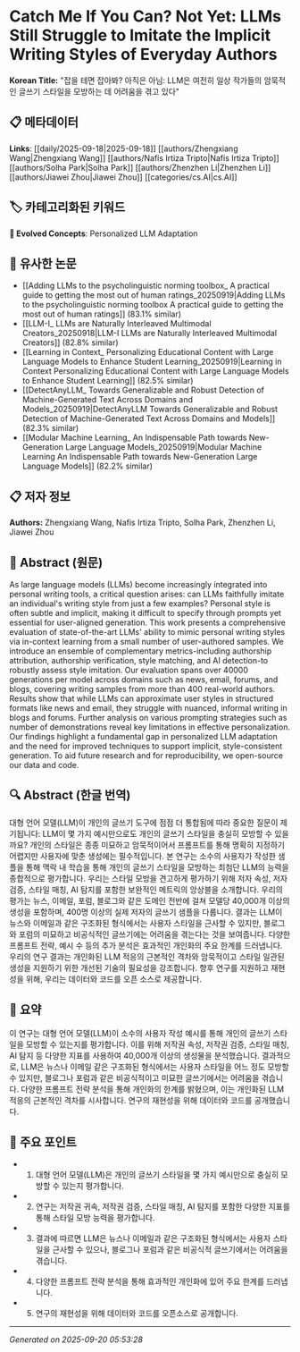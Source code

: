 # Catch Me If You Can? Not Yet: LLMs Still Struggle to Imitate the Implicit Writing Styles of Everyday Authors

**Korean Title:** "잡을 테면 잡아봐? 아직은 아님: LLM은 여전히 일상 작가들의 암묵적인 글쓰기 스타일을 모방하는 데 어려움을 겪고 있다"

## 📋 메타데이터

**Links**: [[daily/2025-09-18|2025-09-18]] [[authors/Zhengxiang Wang|Zhengxiang Wang]] [[authors/Nafis Irtiza Tripto|Nafis Irtiza Tripto]] [[authors/Solha Park|Solha Park]] [[authors/Zhenzhen Li|Zhenzhen Li]] [[authors/Jiawei Zhou|Jiawei Zhou]] [[categories/cs.AI|cs.AI]]

## 🏷️ 카테고리화된 키워드
**🚀 Evolved Concepts**: Personalized LLM Adaptation

## 🔗 유사한 논문
- [[Adding LLMs to the psycholinguistic norming toolbox_ A practical guide to getting the most out of human ratings_20250919|Adding LLMs to the psycholinguistic norming toolbox A practical guide to getting the most out of human ratings]] (83.1% similar)
- [[LLM-I_ LLMs are Naturally Interleaved Multimodal Creators_20250918|LLM-I LLMs are Naturally Interleaved Multimodal Creators]] (82.8% similar)
- [[Learning in Context_ Personalizing Educational Content with Large Language Models to Enhance Student Learning_20250919|Learning in Context Personalizing Educational Content with Large Language Models to Enhance Student Learning]] (82.5% similar)
- [[DetectAnyLLM_ Towards Generalizable and Robust Detection of Machine-Generated Text Across Domains and Models_20250919|DetectAnyLLM Towards Generalizable and Robust Detection of Machine-Generated Text Across Domains and Models]] (82.3% similar)
- [[Modular Machine Learning_ An Indispensable Path towards New-Generation Large Language Models_20250919|Modular Machine Learning An Indispensable Path towards New-Generation Large Language Models]] (82.2% similar)

## 📋 저자 정보

**Authors:** Zhengxiang Wang, Nafis Irtiza Tripto, Solha Park, Zhenzhen Li, Jiawei Zhou

## 📄 Abstract (원문)

As large language models (LLMs) become increasingly integrated into personal
writing tools, a critical question arises: can LLMs faithfully imitate an
individual's writing style from just a few examples? Personal style is often
subtle and implicit, making it difficult to specify through prompts yet
essential for user-aligned generation. This work presents a comprehensive
evaluation of state-of-the-art LLMs' ability to mimic personal writing styles
via in-context learning from a small number of user-authored samples. We
introduce an ensemble of complementary metrics-including authorship
attribution, authorship verification, style matching, and AI detection-to
robustly assess style imitation. Our evaluation spans over 40000 generations
per model across domains such as news, email, forums, and blogs, covering
writing samples from more than 400 real-world authors. Results show that while
LLMs can approximate user styles in structured formats like news and email,
they struggle with nuanced, informal writing in blogs and forums. Further
analysis on various prompting strategies such as number of demonstrations
reveal key limitations in effective personalization. Our findings highlight a
fundamental gap in personalized LLM adaptation and the need for improved
techniques to support implicit, style-consistent generation. To aid future
research and for reproducibility, we open-source our data and code.

## 🔍 Abstract (한글 번역)

대형 언어 모델(LLM)이 개인의 글쓰기 도구에 점점 더 통합됨에 따라 중요한 질문이 제기됩니다: LLM이 몇 가지 예시만으로도 개인의 글쓰기 스타일을 충실히 모방할 수 있을까요? 개인의 스타일은 종종 미묘하고 암묵적이어서 프롬프트를 통해 명확히 지정하기 어렵지만 사용자에 맞춘 생성에는 필수적입니다. 본 연구는 소수의 사용자가 작성한 샘플을 통해 맥락 내 학습을 통해 개인의 글쓰기 스타일을 모방하는 최첨단 LLM의 능력을 종합적으로 평가합니다. 우리는 스타일 모방을 견고하게 평가하기 위해 저자 속성, 저자 검증, 스타일 매칭, AI 탐지를 포함한 보완적인 메트릭의 앙상블을 소개합니다. 우리의 평가는 뉴스, 이메일, 포럼, 블로그와 같은 도메인 전반에 걸쳐 모델당 40,000개 이상의 생성을 포함하며, 400명 이상의 실제 저자의 글쓰기 샘플을 다룹니다. 결과는 LLM이 뉴스와 이메일과 같은 구조화된 형식에서는 사용자 스타일을 근사할 수 있지만, 블로그와 포럼의 미묘하고 비공식적인 글쓰기에는 어려움을 겪는다는 것을 보여줍니다. 다양한 프롬프트 전략, 예시 수 등의 추가 분석은 효과적인 개인화의 주요 한계를 드러냅니다. 우리의 연구 결과는 개인화된 LLM 적응의 근본적인 격차와 암묵적이고 스타일 일관된 생성을 지원하기 위한 개선된 기술의 필요성을 강조합니다. 향후 연구를 지원하고 재현성을 위해, 우리는 데이터와 코드를 오픈 소스로 제공합니다.

## 📝 요약

이 연구는 대형 언어 모델(LLM)이 소수의 사용자 작성 예시를 통해 개인의 글쓰기 스타일을 모방할 수 있는지를 평가합니다. 이를 위해 저작권 속성, 저작권 검증, 스타일 매칭, AI 탐지 등 다양한 지표를 사용하여 40,000개 이상의 생성물을 분석했습니다. 결과적으로, LLM은 뉴스나 이메일 같은 구조화된 형식에서는 사용자 스타일을 어느 정도 모방할 수 있지만, 블로그나 포럼과 같은 비공식적이고 미묘한 글쓰기에서는 어려움을 겪습니다. 다양한 프롬프트 전략 분석을 통해 개인화의 한계를 밝혔으며, 이는 개인화된 LLM 적응의 근본적인 격차를 시사합니다. 연구의 재현성을 위해 데이터와 코드를 공개했습니다.

## 🎯 주요 포인트

- 1. 대형 언어 모델(LLM)은 개인의 글쓰기 스타일을 몇 가지 예시만으로 충실히 모방할 수 있는지 평가합니다.

- 2. 연구는 저작권 귀속, 저작권 검증, 스타일 매칭, AI 탐지를 포함한 다양한 지표를 통해 스타일 모방 능력을 평가합니다.

- 3. 결과에 따르면 LLM은 뉴스나 이메일과 같은 구조화된 형식에서는 사용자 스타일을 근사할 수 있으나, 블로그나 포럼과 같은 비공식적 글쓰기에서는 어려움을 겪습니다.

- 4. 다양한 프롬프트 전략 분석을 통해 효과적인 개인화에 있어 주요 한계를 드러냅니다.

- 5. 연구의 재현성을 위해 데이터와 코드를 오픈소스로 공개합니다.

---

*Generated on 2025-09-20 05:53:28*
